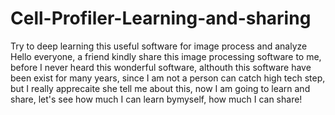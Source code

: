 # Cell-Profiler-Learning-and-sharing
Try to deep learning this useful software for image process and analyze
Hello everyone, a friend kindly share this image processing software to me, before I never heard this wonderful software, althouth this software have been exist for many years, since I am not a person can catch high tech step, but I really apprecaite she tell me about this, now I am going to learn and share, let's see how much I can learn bymyself, how much I can share!
